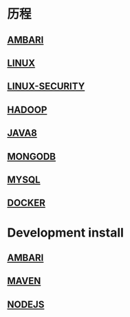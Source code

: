# 历程

## [AMBARI](./docs/AMBARI.md)
## [LINUX](./docs/LINUX-BASIC.md)
## [LINUX-SECURITY](./docs/Linux-security.md)
## [HADOOP](./docs/HADOOP.md)
## [JAVA8](./docs/JAVA8.md)
## [MONGODB](./docs/MONGODB.md)
## [MYSQL](./docs/MYSQL.md)
## [DOCKER](./docs/DOCKER.md)

# Development install
## [AMBARI](./docs/development/AMBARI-INSTALL.md)
## [MAVEN](./docs/development/MAVEN-INSTALL.md)
## [NODEJS](./docs/development/NODEJS-INSTALL.md)
